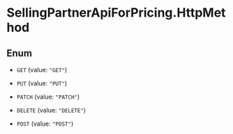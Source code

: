 # SellingPartnerApiForPricing.HttpMethod

## Enum


* `GET` (value: `"GET"`)

* `PUT` (value: `"PUT"`)

* `PATCH` (value: `"PATCH"`)

* `DELETE` (value: `"DELETE"`)

* `POST` (value: `"POST"`)


